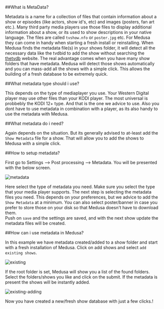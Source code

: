 ##What is MetaData?

Metadata is a name for a collection of files that contain information about a show or episodes (like actors, show id's, etc) and images (posters, fan art etc.).
Many third party media players use those files to display additional information about a show, or its used to show descriptions in your native language. The files are called `tvshow.nfo` or `poster.jpg` etc.
For Medusa they can come in handy when starting a fresh install or reinstalling. 
When Medusa finds the metadata file(s) in your shows folder, it will detect all the necessary data like the tvdbid to add the show without searching the [thetvdb](https://thetvdb.com/) website.
The real advantage comes when you have many show folders that have metadata. Medusa will detect those shows automatically and you can mass-add all the shows with a simple click.
This allows the building of a fresh database to be extremely quick. 

##What metadata type should i use?

This depends on the type of mediaplayer you use. Your Western Digital player may use other files than your KODI player.
The most universal is probbebly the KODI 12+ type. And that is the one we advice to use.
Also you dont have to use metadata in combination with a player, as its also handy to use the metadata with Medusa. 

##What metadata do i need?

Again depends on the situation. But its generally advised to at-least add the `Show Metadata` file for a show.
That will allow you to add the shows to Medusa with a simple click.

##How to setup metadata?

First go to Settings --> Post processing --> Metadata.
You will be presented with the below screen.

![metadata](https://cloud.githubusercontent.com/assets/7928052/13502747/8c3ae6b8-e16c-11e5-812c-16ef0c9e676e.png)

Here select the type of metadata you need. Make sure you select the type that your media player supports.
The next step is selecting the metadata files you need. This depends on your preferences, but we advice to add the `Show Metadata` at a minimum. You can also select poster/banner in case you prefer to store those on your disk so that Medusa doesn't have to download them.  
Push on `save` and the settings are saved, and with the next show update the metadata files will be created.  

##How can i use metadata in Medusa?

In this example we have metadata created/added to a show folder and start with a fresh installation of Medusa.
Click on add shows and select `add existing shows`.

![existing](https://cloud.githubusercontent.com/assets/7928052/13502745/8c13b0fc-e16c-11e5-8793-3c86b25d99ab.png)

If the root folder is set, Medusa will show you a list of the found folders.
Select the folders/shows you like and click on the submit. If the metadata is present the shows will be instantly added.

![existing-adding](https://cloud.githubusercontent.com/assets/7928052/13502746/8c14b6dc-e16c-11e5-8b43-4291118947a8.png)

Now you have created a new/fresh show database with just a few clicks.!

